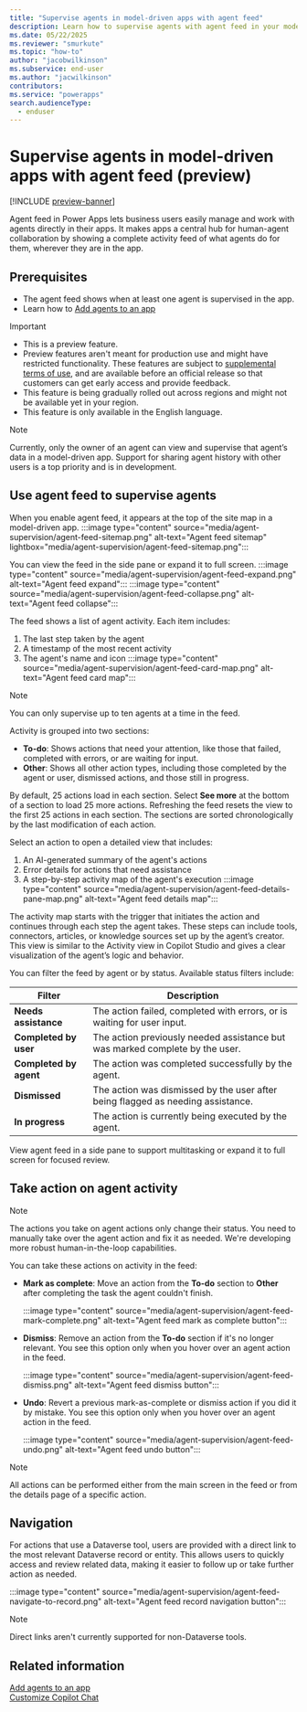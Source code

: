 ```yaml
---
title: "Supervise agents in model-driven apps with agent feed" 
description: Learn how to supervise agents with agent feed in your model-driven app.
ms.date: 05/22/2025
ms.reviewer: "smurkute"
ms.topic: "how-to"
author: "jacobwilkinson"
ms.subservice: end-user
ms.author: "jacwilkinson"
contributors: 
ms.service: "powerapps"
search.audienceType: 
  - enduser
---
```

# Supervise agents in model-driven apps with agent feed (preview)

[!INCLUDE [preview-banner](~/../shared-content/shared/preview-includes/preview-banner.md)]

Agent feed in Power Apps lets business users easily manage and work with agents directly in their apps. It makes apps a central hub for human-agent collaboration by showing a complete activity feed of what agents do for them, wherever they are in the app. 

## Prerequisites

- The agent feed shows when at least one agent is supervised in the app.
- Learn how to [Add agents to an app](../maker/model-driven-apps/add-agents-to-app.md)

> [!IMPORTANT]
>
> - This is a preview feature.
> - Preview features aren't meant for production use and might have restricted functionality. These features are subject to [supplemental terms of use](https://go.microsoft.com/fwlink/?linkid=2216214), and are available before an official release so that customers can get early access and provide feedback.
> - This feature is being gradually rolled out across regions and might not be available yet in your region.
> - This feature is only available in the English language.

> [!NOTE]
> Currently, only the owner of an agent can view and supervise that agent’s data in a model-driven app. Support for sharing agent history with other users is a top priority and is in development.

## Use agent feed to supervise agents

When you enable agent feed, it appears at the top of the site map in a model-driven app.
   :::image type="content" source="media/agent-supervision/agent-feed-sitemap.png" alt-text="Agent feed sitemap" lightbox="media/agent-supervision/agent-feed-sitemap.png":::

You can view the feed in the side pane or expand it to full screen.
   :::image type="content" source="media/agent-supervision/agent-feed-expand.png" alt-text="Agent feed expand":::
   :::image type="content" source="media/agent-supervision/agent-feed-collapse.png" alt-text="Agent feed collapse":::

The feed shows a list of agent activity. Each item includes:

1. The last step taken by the agent
1. A timestamp of the most recent activity
1. The agent's name and icon
   :::image type="content" source="media/agent-supervision/agent-feed-card-map.png" alt-text="Agent feed card map":::

> [!NOTE]
> You can only supervise up to ten agents at a time in the feed.

Activity is grouped into two sections:

- **To-do**: Shows actions that need your attention, like those that failed, completed with errors, or are waiting for input.
- **Other**: Shows all other action types, including those completed by the agent or user, dismissed actions, and those still in progress.

By default, 25 actions load in each section. Select **See more** at the bottom of a section to load 25 more actions. Refreshing the feed resets the view to the first 25 actions in each section. The sections are sorted chronologically by the last modification of each action.

Select an action to open a detailed view that includes:

1. An AI-generated summary of the agent's actions
1. Error details for actions that need assistance
1. A step-by-step activity map of the agent's execution
   :::image type="content" source="media/agent-supervision/agent-feed-details-pane-map.png" alt-text="Agent feed details map":::

The activity map starts with the trigger that initiates the action and continues through each step the agent takes. These steps can include tools, connectors, articles, or knowledge sources set up by the agent’s creator. This view is similar to the Activity view in Copilot Studio and gives a clear visualization of the agent’s logic and behavior.

You can filter the feed by agent or by status. Available status filters include:

|Filter|Description|
|-----|------|
|**Needs assistance**|The action failed, completed with errors, or is waiting for user input.|
|**Completed by user**|The action previously needed assistance but was marked complete by the user.|
|**Completed by agent**|The action was completed successfully by the agent.|
|**Dismissed**|The action was dismissed by the user after being flagged as needing assistance.|
|**In progress**|The action is currently being executed by the agent.|

View agent feed in a side pane to support multitasking or expand it to full screen for focused review.

## Take action on agent activity

> [!NOTE]
> The actions you take on agent actions only change their status. You need to manually take over the agent action and fix it as needed. We're developing more robust human-in-the-loop capabilities.

You can take these actions on activity in the feed:

- **Mark as complete**: Move an action from the **To-do** section to **Other** after completing the task the agent couldn't finish.

   :::image type="content" source="media/agent-supervision/agent-feed-mark-complete.png" alt-text="Agent feed mark as complete button":::

- **Dismiss**: Remove an action from the **To-do** section if it's no longer relevant. You see this option only when you hover over an agent action in the feed.

   :::image type="content" source="media/agent-supervision/agent-feed-dismiss.png" alt-text="Agent feed dismiss button":::

- **Undo**: Revert a previous mark-as-complete or dismiss action if you did it by mistake. You see this option only when you hover over an agent action in the feed.

   :::image type="content" source="media/agent-supervision/agent-feed-undo.png" alt-text="Agent feed undo button":::

> [!NOTE]
> All actions can be performed either from the main screen in the feed or from the details page of a specific action. 

## Navigation

For actions that use a Dataverse tool, users are provided with a direct link to the most relevant Dataverse record or entity. This allows users to quickly access and review related data, making it easier to follow up or take further action as needed.

:::image type="content" source="media/agent-supervision/agent-feed-navigate-to-record.png" alt-text="Agent feed record navigation button":::

> [!NOTE]
> Direct links aren't currently supported for non-Dataverse tools.

## Related information

[Add agents to an app](../maker/model-driven-apps/add-agents-to-app.md)     
[Customize Copilot Chat](../maker/model-driven-apps/customize-copilot-chat.md)
